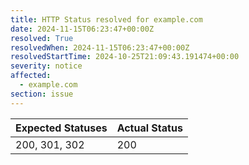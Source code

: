 ```yaml
---
title: HTTP Status resolved for example.com
date: 2024-11-15T06:23:47+00:00Z
resolved: True
resolvedWhen: 2024-11-15T06:23:47+00:00Z
resolvedStartTime: 2024-10-25T21:09:43.191474+00:00
severity: notice
affected:
  - example.com
section: issue
---
```


| Expected Statuses | Actual Status  |
|-------------------|----------------|
| 200, 301, 302 | 200 |
